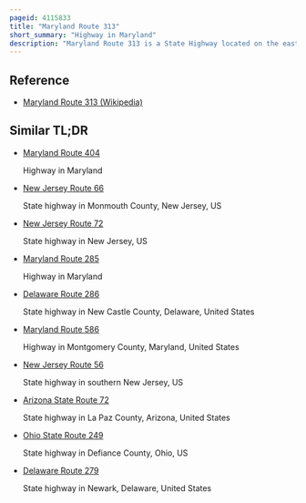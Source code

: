 ```yaml
---
pageid: 4115833
title: "Maryland Route 313"
short_summary: "Highway in Maryland"
description: "Maryland Route 313 is a State Highway located on the eastern Shore of Maryland in the united States. The 75. A 72-mile Route Runs from us. S. Route 50 in Mardela Springs, Wicomico County, north to Md 213 and Md 290 in Galena, Kent County. It is predominantly a rural Two-Lane undivided Road which runs through agricultural Areas a short Distance West of the Delaware State Line with the Exception of a Four-Lane divided Bypass of Denton that is concurrent with Md404. Md313 serves many Communities including sharptown Eldorado Federalsburg Denton Goldsboro Barclay sudlersville Millington and Massey. The Route crosses many major Roads including Md54 in mardela Springs Md404 in Denton Md302 in Barclay Md300 in Sudlersville and us301 near Massey."
---
```


## Reference

- [Maryland Route 313 (Wikipedia)](https://en.wikipedia.org/?curid=4115833)

## Similar TL;DR

- [Maryland Route 404](/tldr/en/maryland-route-404)

  Highway in Maryland

- [New Jersey Route 66](/tldr/en/new-jersey-route-66)

  State highway in Monmouth County, New Jersey, US

- [New Jersey Route 72](/tldr/en/new-jersey-route-72)

  State highway in New Jersey, US

- [Maryland Route 285](/tldr/en/maryland-route-285)

  Highway in Maryland

- [Delaware Route 286](/tldr/en/delaware-route-286)

  State highway in New Castle County, Delaware, United States

- [Maryland Route 586](/tldr/en/maryland-route-586)

  Highway in Montgomery County, Maryland, United States

- [New Jersey Route 56](/tldr/en/new-jersey-route-56)

  State highway in southern New Jersey, US

- [Arizona State Route 72](/tldr/en/arizona-state-route-72)

  State highway in La Paz County, Arizona, United States

- [Ohio State Route 249](/tldr/en/ohio-state-route-249)

  State highway in Defiance County, Ohio, US

- [Delaware Route 279](/tldr/en/delaware-route-279)

  State highway in Newark, Delaware, United States
